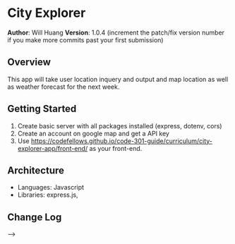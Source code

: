 # City Explorer

**Author**: Will Huang
**Version**: 1.0.4 (increment the patch/fix version number if you make more commits past your first submission)

## Overview
<!-- Provide a high level overview of what this application is and why you are building it, beyond the fact that it's an assignment for this class. (i.e. What's your problem domain?) -->
This app will take user location inquery and output and map location as well as weather forecast for the next week.

## Getting Started
<!-- What are the steps that a user must take in order to build this app on their own machine and get it running? -->
1. Create basic server with all packages installed (express, dotenv, cors)
1. Create an account on google map and get a API key
1. Use https://codefellows.github.io/code-301-guide/curriculum/city-explorer-app/front-end/ as your front-end.

## Architecture
<!-- Provide a detailed description of the application design. What technologies (languages, libraries, etc) you're using, and any other relevant design information. -->
- Languages: Javascript
- Libraries: express.js, 

## Change Log
<!-- Use this area to document the iterative changes made to your application as each feature is successfully implemented. Use time stamps. Here's an examples:

01-01-2001 4:59pm - Application now has a fully-functional express server, with a GET route for the location resource.

## Credits and Collaborations
<!-- Give credit (and a link) to other people or resources that helped you build this application. -->
-->